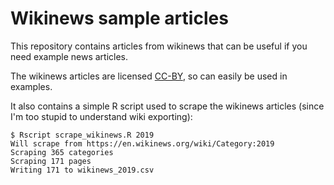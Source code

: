 # Wikinews sample articles

This repository contains articles from wikinews that can be useful if you need example news articles. 

The wikinews articles are licensed [CC-BY](https://creativecommons.org/licenses/by/2.5/), so can easily be used in examples. 

It also contains a simple R script used to scrape the wikinews articles (since I'm too stupid to understand wiki exporting):

```
$ Rscript scrape_wikinews.R 2019
Will scrape from https://en.wikinews.org/wiki/Category:2019
Scraping 365 categories
Scraping 171 pages
Writing 171 to wikinews_2019.csv
```
